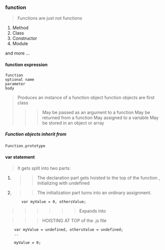 ### function

> Functions are just not functions

1. Method
2. Class
3. Constructor
4. Module

and more ...


#### function expression

    function
    optional name
    parameter
    body

> Produces an instance of a function object
> function objects are first class
> >> May be passed as an argument to a function
> >> May be returned from a function
> >> May assigned to a variable
> >> May be stored in an object or array
##### Function objects inherit from

    Function.prototype

#### var statement

> It gets split into two parts:
1. >> The declaration part gets hoisted to the top of the function , initializing with undefined
2. >> The initialization part turns into an ordinary assignment.


           var myValue = 0, othersValue;

>>>>>> Expands into

>>> HOISTING AT TOP of the .js file

        var myValue = undefined, othersValue = undefined;
        ..

        myValue = 0;




